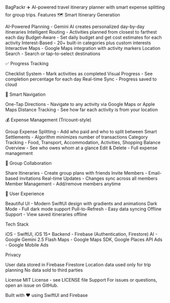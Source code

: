 BagPackr ✈️
AI-powered travel itinerary planner with smart expense splitting for group trips.
Features
🗺️ Smart Itinerary Generation

AI-Powered Planning - Gemini AI creates personalized day-by-day itineraries
Intelligent Routing - Activities planned from closest to farthest each day
Budget-Aware - Set daily budget and get cost estimates for each activity
Interest-Based - 20+ built-in categories plus custom interests
Interactive Maps - Google Maps integration with activity markers
Location Search - Search or tap-to-select destinations

✅ Progress Tracking

Checklist System - Mark activities as completed
Visual Progress - See completion percentage for each day
Real-time Sync - Progress saved to cloud

🧭 Smart Navigation

One-Tap Directions - Navigate to any activity via Google Maps or Apple Maps
Distance Tracking - See how far each activity is from your location

💰 Expense Management (Tricount-style)

Group Expense Splitting - Add who paid and who to split between
Smart Settlements - Algorithm minimizes number of transactions
Category Tracking - Food, Transport, Accommodation, Activities, Shopping
Balance Overview - See who owes whom at a glance
Edit & Delete - Full expense management

👥 Group Collaboration

Share Itineraries - Create group plans with friends
Invite Members - Email-based invitations
Real-time Updates - Changes sync across all members
Member Management - Add/remove members anytime

📱 User Experience

Beautiful UI - Modern SwiftUI design with gradients and animations
Dark Mode - Full dark mode support
Pull-to-Refresh - Easy data syncing
Offline Support - View saved itineraries offline

Tech Stack

iOS - SwiftUI, iOS 15+
Backend - Firebase (Authentication, Firestore)
AI - Google Gemini 2.5 Flash
Maps - Google Maps SDK, Google Places API
Ads - Google Mobile Ads

Privacy

User data stored in Firebase Firestore
Location data used only for trip planning
No data sold to third parties

License
MIT License - see LICENSE file
Support
For issues or questions, open an issue on GitHub.

Built with ❤️ using SwiftUI and Firebase
